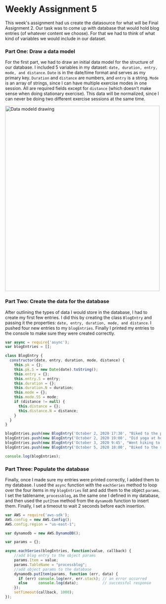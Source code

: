 # Weekly Assignment 5

This week's assignment had us create the datasource for what will be Final Assignment 2. Our task was to come up with database that would hold blog entries (of whatever content we choose). For that we had to think of what kind of variables we would include in our dataset.

### Part One: Draw a data model

For the first part, we had to draw an initial data model for the structure of our database. I included 5 variables in my dataset: ```date, duration, entry, mode, and distance```. ```Date``` is in the date/time format and serves as my primary key. ```Duration``` and ```distance``` are numbers, and ```entry``` is a string. ```Mode``` is an array of strings, since I can have multiple exercise modes in one session. All are required fields except for ```distance``` (which doesn't make sense when doing stationary exercise). This data will be normalized, since I can never be doing two different exercise sessions at the same time.

<img src="https://ripleycleghorn.github.io/msdv-data-structures/wa_05/datamodel.jpg" alt="Data modeld drawing" width="500" height="600">

### Part Two: Create the data for the database

After outlining the types of data I would store in the database, I had to create my first few entries. I did this by creating the class ```BlogEntry``` and passing it the properties: ```date, entry, duration, mode, and distance```. I pushed four new entries to my ```blogEntries```. Finally I printed my entries to the console to make sure they were created correctly.

```javascript
var async = require('async');
var blogEntries = [];

class BlogEntry {
  constructor(date, entry, duration, mode, distance) {
    this.pk = {};
    this.pk.S = new Date(date).toString();
    this.entry = {};
    this.entry.S = entry;
    this.duration = {};
    this.duration.N = duration;
    this.mode = {};
    this.mode.SS = mode;
    if (distance != null) {
      this.distance = {};
      this.distance.N = distance;
    }
  }
}

blogEntries.push(new BlogEntry('October 2, 2020 17:30', "Biked to the park", "20", ["biking"], "2.6"));
blogEntries.push(new BlogEntry('October 2, 2020 19:00', "Did yoga at home", "30", ["yoga"]));
blogEntries.push(new BlogEntry('October 3, 2020 9:45', "Went hiking to the same trail as last weekend", "120", ["hiking"], "7.5"));
blogEntries.push(new BlogEntry('October 5, 2020 18:00', "Biked to the store to buy new roller skates", "50", ["biking"], "8"));

console.log(blogEntries);
```

### Part Three: Populate the database

Finally, once I made sure my entries were printed correctly, I added them to my database. I used the ```async``` function with the ```eachSeries``` method to loop over the four items in my ```blogEntries``` list and add them to the object ```params```. I set the tablename, ```processblog```, as the same one I defined in my database, and then used the ```putItem``` method from the ```dynamodb``` function to insert them. Finally, I set a timeout to wait 2 seconds before each insertion.

```javascript
var AWS = require('aws-sdk');
AWS.config = new AWS.Config();
AWS.config.region = "us-east-1";

var dynamodb = new AWS.DynamoDB();

var params = {};

async.eachSeries(blogEntries, function(value, callback) {
    //add blog entry to the object params
    params.Item = value; 
    params.TableName = "processblog";
    //add object params to the database
    dynamodb.putItem(params, function (err, data) {
      if (err) console.log(err, err.stack); // an error occurred
      else     console.log(data);           // successful response
    });
    setTimeout(callback, 1000); 
}); 
```
